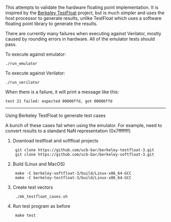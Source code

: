 This attempts to validate the hardware floating point implementation. It is inspired by
the [Berkeley TestFloat](http://www.jhauser.us/arithmetic/TestFloat.html) project,
but is much simpler and uses the host processor to generate results, unlike TestFloat
which uses a software floating point library to generate the results.

There are currently many failures when executing against Verilator, mostly caused by
rounding errors in hardware. All of the emulator tests should pass.

To execute against emulator:

    ./run_emulator

To execute against Verilator:

    ./run_verilator

When there is a failure, it will print a message like this:

    test 21 failed: expected 00800ffd, got 00000ffd

----

Using Berkeley TestFloat to generate test cases

A bunch of these cases fail when using the emulator. For example, need to
convert results to a standard NaN representation (0x7fffffff)

1. Download testfloat and softfloat projects

        git clone https://github.com/ucb-bar/berkeley-testfloat-3.git
        git clone https://github.com/ucb-bar/berkeley-softfloat-3.git

2. Build (Linux and MacOS)

        make -C berkeley-softfloat-3/build/Linux-x86_64-GCC
        make -C berkeley-testfloat-3/build/Linux-x86_64-GCC

3. Create test vectors

        ./mk_testfloat_cases.sh

4. Run test program as before

        make test
